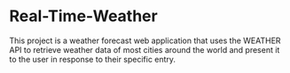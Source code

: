# Real-Time-Weather
This project is a weather forecast web application that uses the WEATHER API to retrieve weather data of most cities around the world and present it to the user in response to their specific entry.
